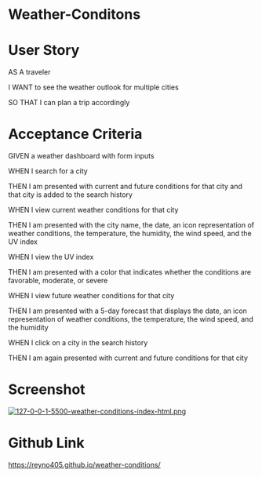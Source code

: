 # Weather-Conditons


# User Story

AS A traveler

I WANT to see the weather outlook for multiple cities

SO THAT I can plan a trip accordingly


# Acceptance Criteria

GIVEN a weather dashboard with form inputs

WHEN I search for a city

THEN I am presented with current and future conditions for that city and that city is 
added to the search history

WHEN I view current weather conditions for that city

THEN I am presented with the city name, the date, an icon representation of weather conditions, the temperature, the humidity, the wind speed, and the UV index

WHEN I view the UV index

THEN I am presented with a color that indicates whether the conditions are favorable, moderate, or severe

WHEN I view future weather conditions for that city

THEN I am presented with a 5-day forecast that displays the date, an icon representation of weather conditions, the temperature, the wind speed, and the humidity

WHEN I click on a city in the search history

THEN I am again presented with current and future conditions for that city



# Screenshot

[![127-0-0-1-5500-weather-conditions-index-html.png](https://i.postimg.cc/fTzv6DBw/127-0-0-1-5500-weather-conditions-index-html.png)](https://postimg.cc/0r4mSgT3)


# Github Link

 https://reyno405.github.io/weather-conditions/
 
